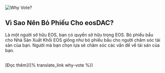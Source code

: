 ![Why Vote?](/assets/home/vote-for-dac.svg)

Vì Sao Nên Bỏ Phiếu Cho eosDAC?
--------------------

Là một người sở hữu EOS, bạn có quyền sở hữu trong EOS. Bỏ phiếu bầu cho Nhà Sản Xuất Khối EOS giống như bỏ phiếu bầu cho người chăm sóc tài sản của bạn. Người mà bạn chọn lựa sẽ chăm sóc các vấn đề về tài sản của bạn.
<br><br>

[Đọc thêm]({% translate_link why-vote %})
